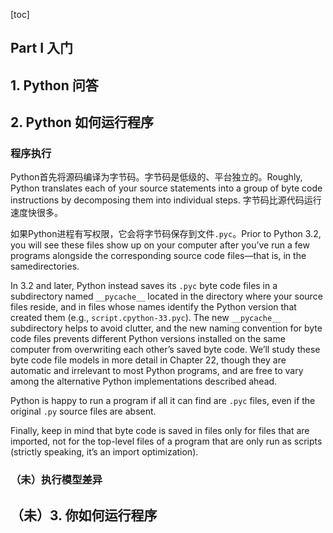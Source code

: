 [toc]

## Part I 入门

## 1. Python 问答

## 2. Python 如何运行程序

### 程序执行

Python首先将源码编译为字节码。字节码是低级的、平台独立的。Roughly, Python translates each of your source statements into a group of byte code instructions by decomposing them into individual steps. 字节码比源代码运行速度快很多。

如果Python进程有写权限，它会将字节码保存到文件`.pyc`。Prior to Python 3.2, you will see these files show up on your computer after you’ve run a few programs alongside the corresponding source code files—that is, in the samedirectories.

In 3.2 and later, Python instead saves its `.pyc` byte code files in a subdirectory named `__pycache__` located in the directory where your source files reside, and in files whose names identify the Python version that created them (e.g., `script.cpython-33.pyc`). The new `__pycache__` subdirectory helps to avoid clutter, and the new naming convention for byte code files prevents different Python versions installed on the same computer from overwriting each other’s saved byte code. We’ll study these byte code file models in more detail in Chapter 22, though they are automatic and irrelevant to most Python programs, and are free to vary among the alternative Python implementations described ahead.

Python is happy to run a program if all it can find are `.pyc` files, even if the original `.py` source files are absent.

Finally, keep in mind that byte code is saved in files only for files that are imported, not for the top-level files of a program that are only run as scripts (strictly speaking, it’s an import optimization).

### （未）执行模型差异

## （未）3. 你如何运行程序



